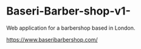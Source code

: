 # Baseri-Barber-shop-v1-
Web application for a barbershop based in London.

https://www.baseribarbershop.com/

